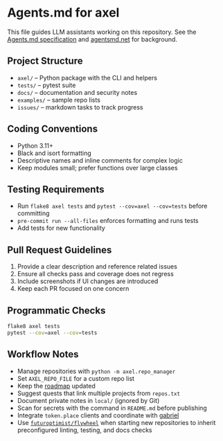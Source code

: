 # Agents.md for axel

This file guides LLM assistants working on this repository. See the [Agents.md specification](https://gist.github.com/dpaluy/cc42d59243b0999c1b3f9cf60dfd3be6) and [agentsmd.net](https://agentsmd.net/) for background.

## Project Structure
- `axel/` – Python package with the CLI and helpers
- `tests/` – pytest suite
- `docs/` – documentation and security notes
- `examples/` – sample repo lists
- `issues/` – markdown tasks to track progress

## Coding Conventions
- Python 3.11+
- Black and isort formatting
- Descriptive names and inline comments for complex logic
- Keep modules small; prefer functions over large classes

## Testing Requirements
- Run `flake8 axel tests` and `pytest --cov=axel --cov=tests` before committing
- `pre-commit run --all-files` enforces formatting and runs tests
- Add tests for new functionality

## Pull Request Guidelines
1. Provide a clear description and reference related issues
2. Ensure all checks pass and coverage does not regress
3. Include screenshots if UI changes are introduced
4. Keep each PR focused on one concern

## Programmatic Checks
```bash
flake8 axel tests
pytest --cov=axel --cov=tests
```

## Workflow Notes
- Manage repositories with `python -m axel.repo_manager`
- Set `AXEL_REPO_FILE` for a custom repo list
- Keep the [roadmap](README.md#roadmap) updated
- Suggest quests that link multiple projects from `repos.txt`
- Document private notes in `local/` (ignored by Git)
- Scan for secrets with the command in `README.md` before publishing
- Integrate `token.place` clients and coordinate with [gabriel](https://github.com/futuroptimist/gabriel)
- Use [`futuroptimist/flywheel`](https://github.com/futuroptimist/flywheel) when starting new repositories to
  inherit preconfigured linting, testing, and docs checks
